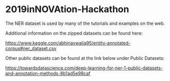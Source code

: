 # 2019inNOVAtion-Hackathon

The NER dataset is used by many of the tutorials and examples on the web.  

Additional information on the zipped datasets can be found here:

https://www.kaggle.com/abhinavwalia95/entity-annotated-corpus#ner_dataset.csv


Other public datasets can be found at the link below under Public Datasets:

https://towardsdatascience.com/deep-learning-for-ner-1-public-datasets-and-annotation-methods-8b1ad5e98caf

